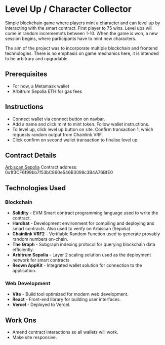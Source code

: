 # Level Up / Character Collector
Simple blockchain game where players mint a character and can level up by interacting with the smart contract. First player to 75 wins. Level ups will come in random incrememnts between 1-10. When the game is won, a new session begins, where participants have to mint new characters.

The aim of the project was to incorporate multiple blockchain and frontend technologies. There is no emphasis on game mechanics here, it is intended to be arbitrary and upgradable.

## Prerequisites
- For now, a Metamask wallet
- Arbitrum Sepolia ETH for gas fees

## Instructions
- Connect wallet via connect button on navbar.
- Add a name and click mint to mint token. Follow wallet instructions.
- To level up, click level up button on site. Confirm transaction 1, which requests random output from Chainlink VRF.
- Click confirm on second wallet transaction to finalise level up

## Contract Details
[Arbiscan Sepolia](https://sepolia.arbiscan.io/address/0x1f3cf6f99bb7f53bc860e546b3098c3b4a76bfe0)
Contract address: 0x1f3CF6f99bb7f53bC860e546B3098c3B4A76BfE0


## Technologies Used

### Blockchain
- **Solidity** - EVM Smart contract programming language used to write the contract.
- **Hardhat** - Development environment for compiling and deploying and smart contracts. Also used to verify on Arbiscan (Sepolia)
- **Chainlink VRF2** - Verifiable Random Function used to generate provably random numbers on-chain.
- **The Graph** - Subgraph indexing protocol for querying blockchain data efficiently.
- **Arbitrum Sepolia** - Layer 2 scaling solution used as the deployment network for smart contracts.
- **Reown AppKit** - Integrated wallet solution for connection to the application.

### Web Development
- **Vite** - Build tool optimized for modern web development.
- **React** - Front-end library for building user interfaces.
- **Vercel** - Deployed to Vercel.

## Work Ons
- Amend contract interactions so all wallets will work.
- Make site responsive.

